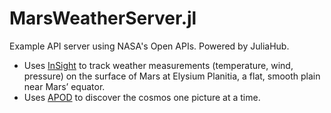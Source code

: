 # MarsWeatherServer.jl

Example API server using NASA's Open APIs.
Powered by JuliaHub.

- Uses [InSight](https://mars.nasa.gov/insight/weather/) to track weather measurements (temperature, wind, pressure) on the surface of Mars at Elysium Planitia, a flat, smooth plain near Mars’ equator.
- Uses [APOD](https://apod.nasa.gov/apod/astropix.html) to discover the cosmos one picture at a time.